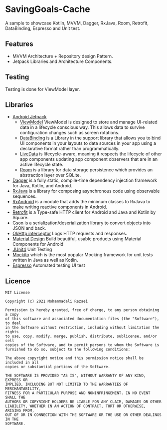 # SavingGoals-Cache
A sample to showcase Kotlin, MVVM, Dagger, RxJava, Room, Retrofit, DataBinding, Espresso and Unit test.

## Features
* MVVM Architecture + Repository design Pattern.
* Jetpack Libraries and Architecture Components.

## Testing
Testing is done for ViewModel layer.

## Libraries
* [Android Jetpack](https://developer.android.com/jetpack)
   * [ViewModel](https://developer.android.com/topic/libraries/architecture/viewmodel) ViewModel is designed to store and manage UI-related data in a lifecycle conscious way. This allows data to survive configuration changes such as screen rotations.
   * [DataBinding](https://developer.android.com/topic/libraries/data-binding/) is a Library in the support library that allows you to bind UI components in your layouts to data sources in your app using a declarative format rather than programmatically.
   * [LiveData](https://developer.android.com/topic/libraries/architecture/livedata) is lifecycle-aware, meaning it respects the lifecycle of other app components updating app component observers that are in an active lifecycle state.
   * [Room](https://developer.android.com/topic/libraries/architecture/room) is a library for data storage persistence which provides an abstraction layer over SQLite.
* [Dagger](https://developer.android.com/training/dependency-injection/dagger-multi-module) is a fully static, compile-time dependency injection framework for Java, Kotlin, and Android.
* [RxJava](https://github.com/ReactiveX/RxJava) is a library for composing asynchronous code using observable sequences.
* [RxAndroid](https://github.com/ReactiveX/RxAndroid) is a module that adds the minimum classes to RxJava to make writing reactive components in Android.
* [Retrofit](https://square.github.io/retrofit/) is a Type-safe HTTP client for Android and Java and Kotlin by Square.
* [Gson](https://github.com/google/gson) is a serialization/deserialization library to convert objects into JSON and back.
* [OkHttp interceptor](https://github.com/square/okhttp/tree/master/okhttp-logging-interceptor) Logs HTTP requests and responses.
* [Material Design](https://material.io/develop/android/) Build beautiful, usable products using Material Components for Android
* [JUnit4](https://junit.org/junit4/) Unit Testing
* [Mockito](https://github.com/mockito/mockito) which is the most popular Mocking framework for unit tests written in Java as well as Kotlin.
* [Espresso](https://developer.android.com/training/testing/espresso) Automated testing UI test

## Licence
    MIT License

    Copyright (c) 2021 Mohammadali Rezaei

    Permission is hereby granted, free of charge, to any person obtaining a copy
    of this software and associated documentation files (the "Software"), to deal
    in the Software without restriction, including without limitation the rights
    to use, copy, modify, merge, publish, distribute, sublicense, and/or sell
    copies of the Software, and to permit persons to whom the Software is
    furnished to do so, subject to the following conditions:

    The above copyright notice and this permission notice shall be included in all
    copies or substantial portions of the Software.

    THE SOFTWARE IS PROVIDED "AS IS", WITHOUT WARRANTY OF ANY KIND, EXPRESS OR
    IMPLIED, INCLUDING BUT NOT LIMITED TO THE WARRANTIES OF MERCHANTABILITY,
    FITNESS FOR A PARTICULAR PURPOSE AND NONINFRINGEMENT. IN NO EVENT SHALL THE
    AUTHORS OR COPYRIGHT HOLDERS BE LIABLE FOR ANY CLAIM, DAMAGES OR OTHER
    LIABILITY, WHETHER IN AN ACTION OF CONTRACT, TORT OR OTHERWISE, ARISING FROM,
    OUT OF OR IN CONNECTION WITH THE SOFTWARE OR THE USE OR OTHER DEALINGS IN THE
    SOFTWARE.

